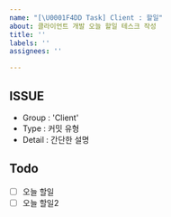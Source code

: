 ```yaml
---
name: "[\U0001F4DD Task] Client : 할일"
about: 클라이언트 개발 오늘 할일 테스크 작성
title: ''
labels: ''
assignees: ''

---
```


## ISSUE
- Group : 'Client'
- Type : 커밋 유형
- Detail : 간단한 설명

## Todo
- [ ] 오늘 할일
- [ ] 오늘 할일2
